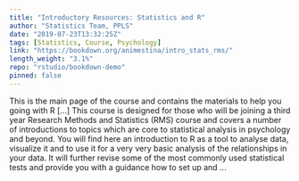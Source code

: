 ```yaml
---
title: "Introductory Resources: Statistics and R"
author: "Statistics Team, PPLS"
date: "2019-07-23T13:32:25Z"
tags: [Statistics, Course, Psychology]
link: "https://bookdown.org/animestina/intro_stats_rms/"
length_weight: "3.1%"
repo: "rstudio/bookdown-demo"
pinned: false
---
```


This is the main page of the course and contains the materials to help you going with R [...] This course is designed for those who will be joining a third year Research Methods and Statistics (RMS) course and covers a number of introductions to topics which are core to statistical analysis in psychology and beyond. You will find here an introduction to R as a tool to analyse data, visualize it and to use it for a very very basic analysis of the relationships in your data. It will further revise some of the most commonly used statistical tests and provide you with a guidance how to set up and  ...
